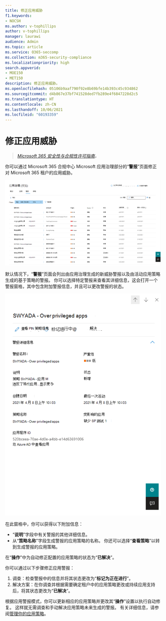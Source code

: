 ```yaml
---
title: 修正应用威胁
f1.keywords:
- NOCSH
ms.author: v-tophillips
author: v-tophillips
manager: laurawi
audience: Admin
ms.topic: article
ms.service: O365-seccomp
ms.collection: m365-security-compliance
ms.localizationpriority: high
search.appverid:
- MOE150
- MET150
description: 修正应用威胁。
ms.openlocfilehash: 05106b9aaf790f92e8b69bfe14b393c45c934862
ms.sourcegitcommit: d4b867e37bf741528ded7fb289e4f6847228d2c5
ms.translationtype: HT
ms.contentlocale: zh-CN
ms.lasthandoff: 10/06/2021
ms.locfileid: "60193359"
---
```

# <a name="remediate-app-threats"></a>修正应用威胁

>*[Microsoft 365 安全性与合规性许可指南](https://aka.ms/ComplianceSD)。*

你可以通过 Microsoft 365 合规中心 Microsoft 应用治理部分的“**警报**”页面修正对 Microsoft 365 租户的应用威胁。

![Microsoft 365 合规中心内的应用治理警报摘要页面。](..\media\manage-app-protection-governance\mapg-cc-alerts.png)

默认情况下，“**警报**”页面会列出由应用治理生成的新威胁警报以及由活动应用策略生成的基于策略的警报。 你可以选择特定警报来查看其详细信息，这会打开一个警报窗格，其中包含附加警报信息，并且可以更改警报的状态。

![Microsoft 365 合规中心内的应用治理警报详细信息页面。](..\media\manage-app-protection-governance\mapg-cc-alerts-alert.png)

在此窗格中，你可以获得以下附加信息：

- “**说明**”字段中有关警报的其他详细信息。
- 从“**策略名称**”字段生成警报的应用策略的名称。 你还可以选择“**查看策略**”以转到生成警报的应用策略。

在“**操作**”中为自动修正配置的应用策略的状态为“**已解决**”。

你可以通过以下步骤修正应用警报：

1. 调查：检查警报中的信息并将其状态更改为“**标记为正在进行**”。
2. 解决方案：在你调查并根据需要确定租户中的应用策略更改或持续应用支持后，将其状态更改为“**已解决**”。

根据应用警报模式，你可以更新相应的应用策略并更改其“**操作**”设置以执行自动修复。 这样就无需调查和手动解决应用策略未来生成的警报。 有关详细信息，请参阅[管理你的应用策略](app-governance-app-policies-manage.md)。
